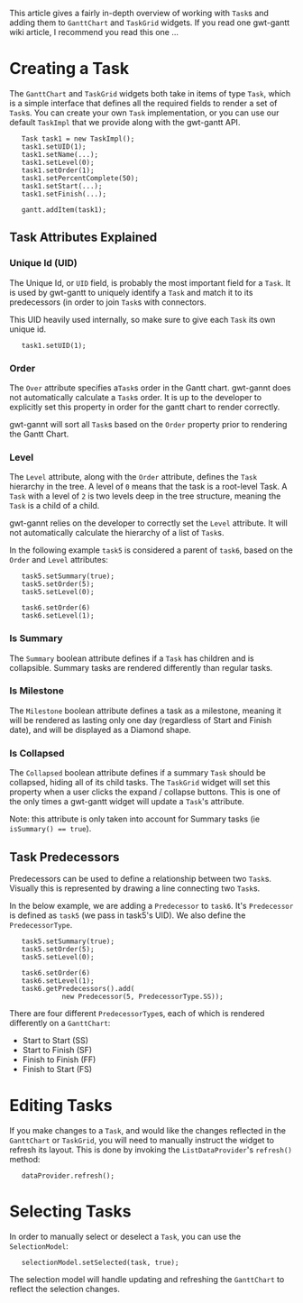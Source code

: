 This article gives a fairly in-depth overview of working with `Task`s and adding them to `GanttChart` and `TaskGrid` widgets. If you read one gwt-gantt wiki article, I recommend you read this one ...



# Creating a Task #

The `GanttChart` and `TaskGrid` widgets both take in items of type `Task`, which is a simple interface that defines all the required fields to render a set of `Task`s. You can create your own `Task` implementation, or you can use our default `TaskImpl` that we provide along with the gwt-gantt API.

```
   Task task1 = new TaskImpl();
   task1.setUID(1);
   task1.setName(...);
   task1.setLevel(0);
   task1.setOrder(1);
   task1.setPercentComplete(50);
   task1.setStart(...);
   task1.setFinish(...);

   gantt.addItem(task1);
```

## Task Attributes Explained ##

### Unique Id (UID) ###

The Unique Id, or `UID` field, is probably the most important field for a `Task`. It is used by gwt-gantt to uniquely identify a `Task` and match it to its predecessors (in order to join `Task`s with connectors.

This UID heavily used internally, so make sure to give each `Task` its own unique id.

```
   task1.setUID(1);
```

### Order ###

The `Over` attribute specifies a`Task`s order in the Gantt chart. gwt-gannt does not automatically calculate a `Task`s order. It is up to the developer to explicitly set this property in order for the gantt chart to render correctly.

gwt-gannt will sort all `Task`s based on the `Order` property prior to rendering the Gantt Chart.

### Level ###

The `Level` attribute, along with the `Order` attribute, defines the `Task` hierarchy in the tree. A level of `0` means that the task is a root-level Task. A `Task` with a level of `2` is two levels deep in the tree structure, meaning the `Task` is a child of a child.

gwt-gannt relies on the developer to correctly set the `Level` attribute. It will not automatically calculate the hierarchy of a list of `Task`s.

In the following example `task5` is considered a parent of `task6`, based on the `Order` and `Level` attributes:
```
   task5.setSummary(true);
   task5.setOrder(5);
   task5.setLevel(0);

   task6.setOrder(6)
   task6.setLevel(1);
```

### Is Summary ###

The `Summary` boolean attribute defines if a `Task` has children and is collapsible. Summary tasks are rendered differently than regular tasks.

### Is Milestone ###

The `Milestone` boolean attribute defines a task as a milestone, meaning it will be rendered as lasting only one day (regardless of Start and Finish date), and will be displayed as a Diamond shape.

### Is Collapsed ###

The `Collapsed` boolean attribute defines if a summary `Task` should be collapsed, hiding all of its child tasks. The `TaskGrid` widget will set this property when a user clicks the expand / collapse buttons. This is one of the only times a gwt-gantt widget will update a `Task`'s attribute.

Note: this attribute is only taken into account for Summary tasks (ie `isSummary() == true`).

## Task Predecessors ##

Predecessors can be used to define a relationship between two `Task`s. Visually this is represented by drawing a line connecting two `Task`s.

In the below example, we are adding a `Predecessor` to `task6`. It's `Predecessor` is defined as `task5` (we pass in task5's UID). We also define the `PredecessorType`.

```
   task5.setSummary(true);
   task5.setOrder(5);
   task5.setLevel(0);

   task6.setOrder(6)
   task6.setLevel(1);
   task6.getPredecessors().add(
             new Predecessor(5, PredecessorType.SS));
```

There are four different `PredecessorType`s, each of which is rendered differently on a `GanttChart`:
  * Start to Start (SS)
  * Start to Finish (SF)
  * Finish to Finish (FF)
  * Finish to Start (FS)

# Editing Tasks #

If you make changes to a `Task`, and would like the changes reflected in the `GanttChart` or `TaskGrid`, you will need to manually instruct the widget to refresh its layout. This is done by invoking the `ListDataProvider`'s `refresh()` method:

```
   dataProvider.refresh();
```

# Selecting Tasks #

In order to manually select or deselect a `Task`, you can use the `SelectionModel`:
```
   selectionModel.setSelected(task, true);
```

The selection model will handle updating and refreshing the `GanttChart` to reflect the selection changes.